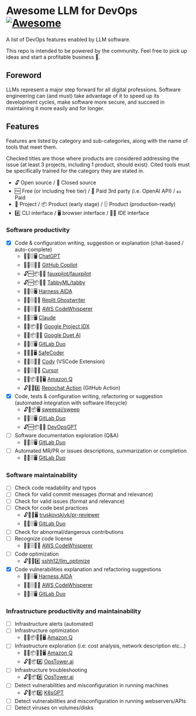 # Awesome LLM for DevOps [![Awesome](https://awesome.re/badge.svg)](https://awesome.re)

A list of DevOps features enabled by LLM software.

This repo is intended to be powered by the community. Feel free to pick up ideas and start a profitable business 🤑.

## Foreword

LLMs represent a major step forward for all digital professions. Software engineering can (and must) take advantage of it to speed up its development cycles, make software more secure, and succeed in maintaining it more easily and for longer.

## Features

Features are listed by category and sub-categories, along with the name of tools that meet them.

Checked titles are those where products are considered addressing the issue (at least 3 projects, including 1 product, should exist). Cited tools must be specifically trained for the category they are stated in.

- 🔓 Open source / 🔐 Closed source
- 🆓 Free (or including free tier) / 💸 Paid 3rd party (i.e. OpenAI API) / 💶 Paid
- 📄 Project / 📦 Product (early stage) / 🗄 Product (production-ready)
- #️⃣ CLI interface / 🖥️ browser interface / 👨‍💻 IDE interface

### Software productivity

- [x] Code & configuration writing, suggestion or explanation (chat-based / auto-complete)
    - 🔐💶🗄🖥️ [ChatGPT](https://chat.openai.com/)
    - 🔐💶🗄👨‍💻 [GitHub Copilot](https://github.com/features/copilot)
    - 🔓🆓📦👨‍💻 [fauxpilot/fauxpilot](https://github.com/fauxpilot/fauxpilot)
    - 🔓🆓📦👨‍💻 [TabbyML/tabby](https://github.com/TabbyML/tabby)
    - 🔐💶🗄🖥️ [Harness AIDA](https://www.harness.io/products/aida)
    - 🔐💶🗄👨‍💻 [Replit Ghostwriter](https://replit.com/site/ghostwriter)
    - 🔐💶🗄👨‍💻 [AWS CodeWhisperer](https://aws.amazon.com/codewhisperer)
    - 🔐🆓🗄🖥️ [Claude](https://claude.ai/)
    - 🔐🆓📦👨‍💻 [Google Project IDX](https://idx.google.com/)
    - 🔐🆓📦👨‍💻 [Google Duet AI](https://cloud.google.com/duet-ai)
    - 🔐💶🗄🖥️ [GitLab Duo](https://about.gitlab.com/gitlab-duo/)
    - 🔐💶📄🖥️ [SafeCoder](https://huggingface.co/blog/safecoder)
    - 🔐💸🗄👨‍💻 [Cody](https://sourcegraph.com/cody) (VSCode Extension)
    - 🔐🆓🗄👨‍💻 [Cursor](https://www.cursor.com/)
    - 🔐🆓📦👨‍💻🖥️ [Amazon Q](https://aws.amazon.com/fr/q/)
    - 🔓💸📄#️⃣ [Repochat Action](https://github.com/flavienbwk/repochat-action) (GitHub Action)
- [x] Code, tests & configuration writing, refactoring or suggestion (automated integration with software lifecycle)
    - 🔓💸📦🖥️ [sweepai/sweep](https://github.com/sweepai/sweep)
    - 🔐💶🗄🖥️ [GitLab Duo](https://about.gitlab.com/gitlab-duo/)
    - 🔓🆓📦👨‍💻 [DevOpsGPT](https://github.com/kuafuai/DevOpsGPT)
- [ ] Software documentation exploration (Q&A)
    - 🔐💶🗄🖥️ [GitLab Duo](https://about.gitlab.com/gitlab-duo/)
- [ ] Automated MR/PR or issues descriptions, summarization or completion
    - 🔐💶🗄🖥️ [GitLab Duo](https://about.gitlab.com/gitlab-duo/)

### Software maintainability

- [ ] Check code readability and typos
- [ ] Check for valid commit messages (format and relevance)
- [ ] Check for valid issues (format and relevance)
- [ ] Check for code best practices
    - 🔓💸📄🖥️ [truskovskiyk/pr-reviewer](https://github.com/truskovskiyk/pr-reviewer)
    - 🔐💶🗄🖥️ [GitLab Duo](https://about.gitlab.com/gitlab-duo/)
- [ ] Check for abnormal/dangerous contributions 
- [ ] Recognize code license
    - 🔐💶🗄👨‍💻 [AWS CodeWhisperer](https://aws.amazon.com/codewhisperer/)
- [ ] Code optimization
    - 🔓💸📄#️⃣ [sshh12/llm_optimize](https://github.com/sshh12/llm_optimize)
- [x] Code vulnerabilities explanation and refactoring suggestions
    - 🔐💶🗄🖥️ [Harness AIDA](https://www.harness.io/products/aida)
    - 🔐💶🗄👨‍💻 [AWS CodeWhisperer](https://aws.amazon.com/codewhisperer/)
    - 🔐💶🗄🖥️ [GitLab Duo](https://about.gitlab.com/gitlab-duo/)

### Infrastructure productivity and maintainability

- [ ] Infrastructure alerts (automated)
- [ ] Infrastructure optimization
    - 🔐🆓📦👨‍💻🖥️ [Amazon Q](https://aws.amazon.com/fr/q/)
- [ ] Infrastructure exploration (i.e: cost analysis, network description etc...)
    - 🔐🆓📦👨‍💻🖥️ [Amazon Q](https://aws.amazon.com/fr/q/)
    - 🔓💸📦#️⃣ [OpsTower.ai](https://github.com/opstower-ai/llm-opstower)
- [ ] Infrastructure troubleshooting
    - 🔓💸📦#️⃣ [OpsTower.ai](https://github.com/opstower-ai/llm-opstower)
- [ ] Detect vulnerabilities and misconfiguration in running machines
    - 🔓💸📦#️⃣ [K8sGPT](https://github.com/k8sgpt-ai/k8sgpt)
- [ ] Detect vulnerabilities and misconfiguration in running webservers/APIs
- [ ] Detect viruses on volumes/disks
